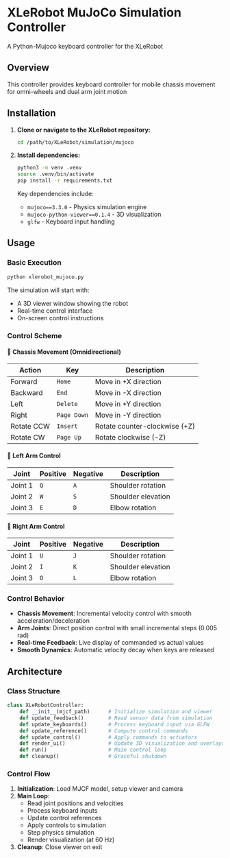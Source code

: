 # XLeRobot MuJoCo Simulation Controller

A Python-Mujoco keyboard controller for the XLeRobot 

## Overview

This controller provides keyboard controller for mobile chassis movement for omni-wheels and dual arm joint motion

## Installation

1. **Clone or navigate to the XLeRobot repository:**
   ```bash
   cd /path/to/XLeRobot/simulation/mujoco
   ```

2. **Install dependencies:**
   ```bash
   python3 -m venv .venv
   source .venv/bin/activate
   pip install -r requirements.txt
   ```

   Key dependencies include:
   - `mujoco==3.3.0` - Physics simulation engine
   - `mujoco-python-viewer==0.1.4` - 3D visualization
   - `glfw` - Keyboard input handling

## Usage

### Basic Execution

```bash
python xlerobot_mujoco.py
```

The simulation will start with:
- A 3D viewer window showing the robot
- Real-time control interface
- On-screen control instructions

### Control Scheme

#### 🚗 Chassis Movement (Omnidirectional)
| Action | Key | Description |
|--------|-----|-------------|
| Forward | `Home` | Move in +X direction |
| Backward | `End` | Move in -X direction |
| Left | `Delete` | Move in +Y direction |
| Right | `Page Down` | Move in -Y direction |
| Rotate CCW | `Insert` | Rotate counter-clockwise (+Z) |
| Rotate CW | `Page Up` | Rotate clockwise (-Z) |

#### 🦾 Left Arm Control
| Joint | Positive | Negative | Description |
|-------|----------|----------|-------------|
| Joint 1 | `Q` | `A` | Shoulder rotation |
| Joint 2 | `W` | `S` | Shoulder elevation |
| Joint 3 | `E` | `D` | Elbow rotation |

#### 🦾 Right Arm Control
| Joint | Positive | Negative | Description |
|-------|----------|----------|-------------|
| Joint 1 | `U` | `J` | Shoulder rotation |
| Joint 2 | `I` | `K` | Shoulder elevation |
| Joint 3 | `O` | `L` | Elbow rotation |

### Control Behavior

- **Chassis Movement**: Incremental velocity control with smooth acceleration/deceleration
- **Arm Joints**: Direct position control with small incremental steps (0.005 rad)
- **Real-time Feedback**: Live display of commanded vs actual values
- **Smooth Dynamics**: Automatic velocity decay when keys are released

## Architecture

### Class Structure

```python
class XLeRobotController:
    def __init__(mjcf_path)      # Initialize simulation and viewer
    def update_feedback()        # Read sensor data from simulation
    def update_keyboards()       # Process keyboard input via GLFW
    def update_reference()       # Compute control commands
    def update_control()         # Apply commands to actuators
    def render_ui()              # Update 3D visualization and overlays
    def run()                    # Main control loop
    def cleanup()                # Graceful shutdown
```

### Control Flow

1. **Initialization**: Load MJCF model, setup viewer and camera
2. **Main Loop**:
   - Read joint positions and velocities
   - Process keyboard inputs
   - Update control references
   - Apply controls to simulation
   - Step physics simulation
   - Render visualization (at 60 Hz)
3. **Cleanup**: Close viewer on exit